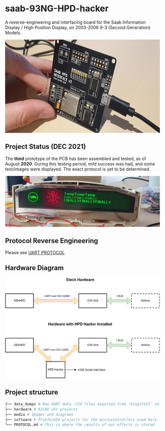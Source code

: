 # saab-93NG-HPD-hacker
A reverse-engineering and interfacing board for the Saab Information Display / High Position Display, on 2003-2006 9-3 (Second Generation) Models.

<p align="center">
<img src="https://github.com/leighleighleigh/saab-93NG-HPD-hacker/blob/main/media/pcb_v3.jpg?raw=true" width="640" height="303" alt="A square black circuit board with white text marked 'SAAB HPD INTERFACE v3' rests on a cream coloured benchtop." />
</p>

## Project Status (DEC **2021**)
The **third** prototype of the PCB has been assembled and tested, as of August **2020**.
During this testing period, mild success was had, and some text/images were displayed. The exact protocol is yet to be determined.
<p align="center">
<img src="https://github.com/leighleighleigh/saab-93NG-HPD-hacker/blob/main/media/hpd_finally.jpg?raw=true" alt="" />
</p>

## Protocol Reverse Engineering
Please see [UART PROTOCOL](/UART_PROTOCOL.md) 

## Hardware Diagram
<p align="center">
<img src="https://github.com/leighleighleigh/saab-93NG-HPD-hacker/blob/main/media/hardware_diagram.png?raw=true" alt="" />
</p>

## Project structure
```bash
├── data_dumps # Raw UART data, CSV files exported from 'KingstVIS' software
├── hardware # KICAD v5+ projects
├── media # Images and diagrams
├── software # PlatformIO projects for the microcontrollers used here
└── PROTOCOL.md # This is where the results of our efforts is stored
```